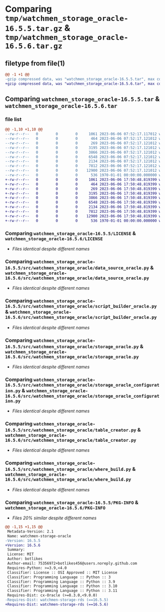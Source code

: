 # Comparing `tmp/watchmen_storage_oracle-16.5.5.tar.gz` & `tmp/watchmen_storage_oracle-16.5.6.tar.gz`

## filetype from file(1)

```diff
@@ -1 +1 @@
-gzip compressed data, was "watchmen_storage_oracle-16.5.5.tar", max compression
+gzip compressed data, was "watchmen_storage_oracle-16.5.6.tar", max compression
```

## Comparing `watchmen_storage_oracle-16.5.5.tar` & `watchmen_storage_oracle-16.5.6.tar`

### file list

```diff
@@ -1,10 +1,10 @@
--rw-r--r--   0        0        0     1061 2023-06-06 07:52:17.117012 watchmen_storage_oracle-16.5.5/LICENSE
--rw-r--r--   0        0        0      464 2023-06-06 07:52:17.121012 watchmen_storage_oracle-16.5.5/pyproject.toml
--rw-r--r--   0        0        0      269 2023-06-06 07:52:17.121012 watchmen_storage_oracle-16.5.5/src/watchmen_storage_oracle/__init__.py
--rw-r--r--   0        0        0     3195 2023-06-06 07:52:17.121012 watchmen_storage_oracle-16.5.5/src/watchmen_storage_oracle/data_source_oracle.py
--rw-r--r--   0        0        0     3866 2023-06-06 07:52:17.121012 watchmen_storage_oracle-16.5.5/src/watchmen_storage_oracle/script_builder_oracle.py
--rw-r--r--   0        0        0     6548 2023-06-06 07:52:17.121012 watchmen_storage_oracle-16.5.5/src/watchmen_storage_oracle/storage_oracle.py
--rw-r--r--   0        0        0     2134 2023-06-06 07:52:17.121012 watchmen_storage_oracle-16.5.5/src/watchmen_storage_oracle/storage_oracle_configuration.py
--rw-r--r--   0        0        0     7812 2023-06-06 07:52:17.121012 watchmen_storage_oracle-16.5.5/src/watchmen_storage_oracle/table_creator.py
--rw-r--r--   0        0        0    12900 2023-06-06 07:52:17.121012 watchmen_storage_oracle-16.5.5/src/watchmen_storage_oracle/where_build.py
--rw-r--r--   0        0        0      536 1970-01-01 00:00:00.000000 watchmen_storage_oracle-16.5.5/PKG-INFO
+-rw-r--r--   0        0        0     1061 2023-06-06 17:50:48.819399 watchmen_storage_oracle-16.5.6/LICENSE
+-rw-r--r--   0        0        0      464 2023-06-06 17:50:48.819399 watchmen_storage_oracle-16.5.6/pyproject.toml
+-rw-r--r--   0        0        0      269 2023-06-06 17:50:48.819399 watchmen_storage_oracle-16.5.6/src/watchmen_storage_oracle/__init__.py
+-rw-r--r--   0        0        0     3195 2023-06-06 17:50:48.819399 watchmen_storage_oracle-16.5.6/src/watchmen_storage_oracle/data_source_oracle.py
+-rw-r--r--   0        0        0     3866 2023-06-06 17:50:48.819399 watchmen_storage_oracle-16.5.6/src/watchmen_storage_oracle/script_builder_oracle.py
+-rw-r--r--   0        0        0     6548 2023-06-06 17:50:48.819399 watchmen_storage_oracle-16.5.6/src/watchmen_storage_oracle/storage_oracle.py
+-rw-r--r--   0        0        0     2134 2023-06-06 17:50:48.819399 watchmen_storage_oracle-16.5.6/src/watchmen_storage_oracle/storage_oracle_configuration.py
+-rw-r--r--   0        0        0     7812 2023-06-06 17:50:48.819399 watchmen_storage_oracle-16.5.6/src/watchmen_storage_oracle/table_creator.py
+-rw-r--r--   0        0        0    12900 2023-06-06 17:50:48.819399 watchmen_storage_oracle-16.5.6/src/watchmen_storage_oracle/where_build.py
+-rw-r--r--   0        0        0      536 1970-01-01 00:00:00.000000 watchmen_storage_oracle-16.5.6/PKG-INFO
```

### Comparing `watchmen_storage_oracle-16.5.5/LICENSE` & `watchmen_storage_oracle-16.5.6/LICENSE`

 * *Files identical despite different names*

### Comparing `watchmen_storage_oracle-16.5.5/src/watchmen_storage_oracle/data_source_oracle.py` & `watchmen_storage_oracle-16.5.6/src/watchmen_storage_oracle/data_source_oracle.py`

 * *Files identical despite different names*

### Comparing `watchmen_storage_oracle-16.5.5/src/watchmen_storage_oracle/script_builder_oracle.py` & `watchmen_storage_oracle-16.5.6/src/watchmen_storage_oracle/script_builder_oracle.py`

 * *Files identical despite different names*

### Comparing `watchmen_storage_oracle-16.5.5/src/watchmen_storage_oracle/storage_oracle.py` & `watchmen_storage_oracle-16.5.6/src/watchmen_storage_oracle/storage_oracle.py`

 * *Files identical despite different names*

### Comparing `watchmen_storage_oracle-16.5.5/src/watchmen_storage_oracle/storage_oracle_configuration.py` & `watchmen_storage_oracle-16.5.6/src/watchmen_storage_oracle/storage_oracle_configuration.py`

 * *Files identical despite different names*

### Comparing `watchmen_storage_oracle-16.5.5/src/watchmen_storage_oracle/table_creator.py` & `watchmen_storage_oracle-16.5.6/src/watchmen_storage_oracle/table_creator.py`

 * *Files identical despite different names*

### Comparing `watchmen_storage_oracle-16.5.5/src/watchmen_storage_oracle/where_build.py` & `watchmen_storage_oracle-16.5.6/src/watchmen_storage_oracle/where_build.py`

 * *Files identical despite different names*

### Comparing `watchmen_storage_oracle-16.5.5/PKG-INFO` & `watchmen_storage_oracle-16.5.6/PKG-INFO`

 * *Files 20% similar despite different names*

```diff
@@ -1,15 +1,15 @@
 Metadata-Version: 2.1
 Name: watchmen-storage-oracle
-Version: 16.5.5
+Version: 16.5.6
 Summary: 
 License: MIT
 Author: botlikes
 Author-email: 75356972+botlikes456@users.noreply.github.com
 Requires-Python: >=3.9,<4.0
 Classifier: License :: OSI Approved :: MIT License
 Classifier: Programming Language :: Python :: 3
 Classifier: Programming Language :: Python :: 3.9
 Classifier: Programming Language :: Python :: 3.10
 Classifier: Programming Language :: Python :: 3.11
 Requires-Dist: cx-Oracle (>=8.3.0,<9.0.0)
-Requires-Dist: watchmen-storage-rds (==16.5.5)
+Requires-Dist: watchmen-storage-rds (==16.5.6)
```

